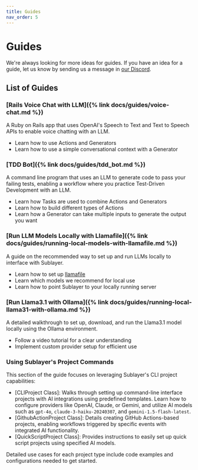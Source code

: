 ```yaml
---
title: Guides
nav_order: 5
---
```


# Guides

We're always looking for more ideas for guides. If you have an idea for a guide, let us know by sending us a message in [our Discord](https://discord.gg/pWZ689GW7U).

## List of Guides

### [Rails Voice Chat with LLM]({% link docs/guides/voice-chat.md %})

A Ruby on Rails app that uses OpenAI's Speech to Text and Text to Speech APIs to enable voice chatting with an LLM.

* Learn how to use Actions and Generators
* Learn how to use a simple conversational context with a Generator

### [TDD Bot]({% link docs/guides/tdd_bot.md %})

A command line program that uses an LLM to generate code to pass your failing tests, enabling a workflow where you practice Test-Driven Development with an LLM.

* Learn how Tasks are used to combine Actions and Generators
* Learn how to build different types of Actions
* Learn how a Generator can take multiple inputs to generate the output you want

### [Run LLM Models Locally with Llamafile]({% link docs/guides/running-local-models-with-llamafile.md %})

A guide on the recommended way to set up and run LLMs locally to interface with Sublayer.

* Learn how to set up [llamafile](https://github.com/Mozilla-Ocho/llamafile)
* Learn which models we recommend for local use
* Learn how to point Sublayer to your locally running server

### [Run Llama3.1 with Ollama]({% link docs/guides/running-local-llama31-with-ollama.md %})

A detailed walkthrough to set up, download, and run the Llama3.1 model locally using the Ollama environment.

* Follow a video tutorial for a clear understanding
* Implement custom provider setup for efficient use

### Using Sublayer's Project Commands

This section of the guide focuses on leveraging Sublayer's CLI project capabilities:

* [CLIProject Class]: Walks through setting up command-line interface projects with AI integrations using predefined templates. Learn how to configure providers like OpenAI, Claude, or Gemini, and utilize AI models such as `gpt-4o`, `claude-3-haiku-20240307`, and `gemini-1.5-flash-latest`.
* [GithubActionProject Class]: Details creating GitHub Actions-based projects, enabling workflows triggered by specific events with integrated AI functionality.
* [QuickScriptProject Class]: Provides instructions to easily set up quick script projects using specified AI models.

Detailed use cases for each project type include code examples and configurations needed to get started.
